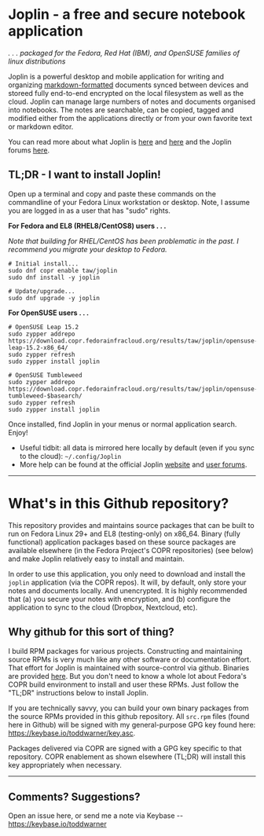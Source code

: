 # Joplin - a free and secure notebook application

_.&nbsp;.&nbsp;.&nbsp;packaged for the Fedora, Red Hat (IBM), and OpenSUSE families of linux distributions_

Joplin is a powerful desktop and mobile application for writing and organizing
[markdown-formatted](https://joplinapp.org/markdown/) documents synced
between devices and storeed fully end-to-end encrypted on the local filesystem
as well as the cloud. Joplin can manage large numbers of notes and documents
organised into notebooks. The notes are searchable, can be copied, tagged and
modified either from the applications directly or from your own favorite text
or markdown editor.

You can read more about what Joplin is [here](https://joplinapp.org/) and
[here](https://github.com/laurent22/joplin) and the Joplin forums
[here](https://discourse.joplinapp.org/).

## TL;DR - I want to install Joplin!

Open up a terminal and copy and paste these commands on the commandline of your
Fedora Linux workstation or desktop. Note, I assume you are logged in as a user
that has "sudo" rights.

**For Fedora and EL8 (RHEL8/CentOS8) users . . .**  

_Note that building for RHEL/CentOS has been problematic in the past. I
recommend you migrate your desktop to Fedora._

```
# Initial install...
sudo dnf copr enable taw/joplin
sudo dnf install -y joplin
```
```
# Update/upgrade...
sudo dnf upgrade -y joplin
```

**For OpenSUSE users . . .**

```
# OpenSUSE Leap 15.2
sudo zypper addrepo https://download.copr.fedorainfracloud.org/results/taw/joplin/opensuse-leap-15.2-x86_64/
sudo zypper refresh
sudo zypper install joplin
```

```
# OpenSUSE Tumbleweed
sudo zypper addrepo https://download.copr.fedorainfracloud.org/results/taw/joplin/opensuse-tumbleweed-$basearch/
sudo zypper refresh
sudo zypper install joplin
```

<!--
**For EL7 (RHEL7 and CentOS7) users...**
_note: EL7 builds will be ending soon, migrate to Fedora_

```
# Initial install...
sudo yum install -y yum-plugin-copr
sudo yum copr enable taw/joplin
sudo yum install -y joplin
```
```
# Update/upgrade...
sudo yum update -y joplin
```
-->

Once installed, find Joplin in your menus or normal application search. Enjoy!

* Useful tidbit: all data is mirrored here locally by default (even if you sync to the cloud): `~/.config/Joplin`
* More help can be found at the official Joplin [website](https://joplinapp.org/) and [user forums](https://discourse.joplinapp.org/).

---

# What's in this Github repository?

This repository provides and maintains source packages that can be built to run
on Fedora Linux 29+ and EL8 (testing-only) on x86_64. Binary (fully functional)
application packages based on these source packages are available elsewhere (in
the Fedora Project's COPR repositories) (see below) and make Joplin relatively
easy to install and maintain.

In order to use this application, you only need to download and install the
`joplin` application (via the COPR repos). It will, by default, only store your
notes and documents locally. And unencrypted. It is highly recommended that (a)
you secure your notes with encryption, and (b) configure the application to
sync to the cloud (Dropbox, Nextcloud, etc).

## Why github for this sort of thing?

I build RPM packages for various projects. Constructing and maintaining source
RPMs is very much like any other software or documentation effort. That effort
for Joplin is maintained with source-control via github. Binaries are provided
[here](https://copr.fedorainfracloud.org/coprs/taw/joplin/). But you don't need
to know a whole lot about Fedora's COPR build environment to install and user
these RPMs. Just follow the "TL;DR" instructions below to install Joplin.

If you are technically savvy, you can build your own binary packages from the
source RPMs provided in this github repository. All `src.rpm` files (found here
in Github) will be signed with my general-purpose GPG key found here:
<https://keybase.io/toddwarner/key.asc>.

Packages delivered via COPR are signed with a GPG key specific to that
repository. COPR enablement as shown elsewhere (TL;DR) will install this key
appropriately when necessary.

---

## Comments? Suggestions?
Open an issue here, or send me a note via Keybase -- https://keybase.io/toddwarner


